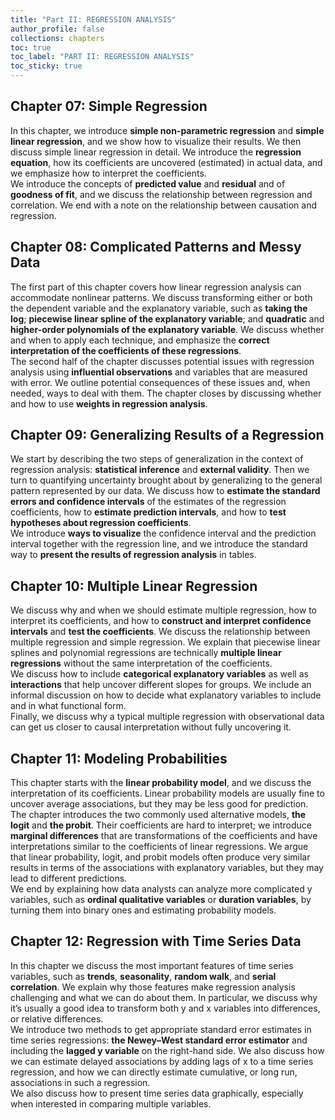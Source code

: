 ```yaml
---
title: "Part II: REGRESSION ANALYSIS"
author_profile: false
collections: chapters
toc: true
toc_label: "PART II: REGRESSION ANALYSIS"
toc_sticky: true
---
```


## Chapter 07: Simple Regression  
In this chapter, we introduce **simple non-parametric regression** and **simple linear regression**, and we show how to visualize their results. We then discuss simple linear regression in detail. We introduce the **regression equation**, how its coefficients are uncovered (estimated) in actual data, and we emphasize how to interpret the coefficients.  
We introduce the concepts of **predicted value** and **residual** and of **goodness of fit**, and we discuss the relationship between regression and correlation. We end with a note on the relationship between causation and regression.  

## Chapter 08: Complicated Patterns and Messy Data  
The first part of this chapter covers how linear regression analysis can accommodate nonlinear patterns. We discuss transforming either or both the dependent variable and the explanatory variable, such as **taking the log**; **piecewise linear spline of the explanatory variable**; and **quadratic** and **higher-order polynomials of the explanatory variable**. We discuss whether and when to apply each technique, and emphasize the **correct interpretation of the coefficients of these regressions**.  
The second half of the chapter discusses potential issues with regression analysis using **influential observations** and variables that are measured with error. We outline potential consequences of these issues and, when needed, ways to deal with them. The chapter closes by discussing whether and how to use **weights in regression analysis**.  

## Chapter 09: Generalizing Results of a Regression  
We start by describing the two steps of generalization in the context of regression analysis: **statistical inference** and **external validity**. Then we turn to quantifying uncertainty brought about by generalizing to the general pattern represented by our data. We discuss how to **estimate the standard errors and confidence intervals** of the estimates of the regression coefficients, how to **estimate prediction intervals**, and how to **test hypotheses about regression coefficients**.  
We introduce **ways to visualize** the confidence interval and the prediction interval together with the regression line, and we introduce the standard way to **present the results of regression analysis** in tables.  

## Chapter 10: Multiple Linear Regression  
We discuss why and when we should estimate multiple regression, how to interpret its coefficients, and how to **construct and interpret confidence intervals** and **test the coefficients**. We discuss the relationship between multiple regression and simple regression. We explain that piecewise linear splines and polynomial regressions are technically **multiple linear regressions** without the same interpretation of the coefficients.  
We discuss how to include **categorical explanatory variables** as well as **interactions** that help uncover different slopes for groups. We include an informal discussion on how to decide what explanatory variables to include and in what functional form.  
Finally, we discuss why a typical multiple regression with observational data can get us closer to causal interpretation without fully uncovering it.  

## Chapter 11: Modeling Probabilities  
This chapter starts with the **linear probability model**, and we discuss the interpretation of its coefficients. Linear probability models are usually fine to uncover average associations, but they may be less good for prediction. The chapter introduces the two commonly used alternative models, **the logit** and **the probit**. Their coefficients are hard to interpret; we introduce **marginal differences** that are transformations of the coefficients and have interpretations similar to the coefficients of linear regressions. We argue that linear probability, logit, and probit models often produce very similar results in terms of the associations with explanatory variables, but they may lead to different predictions.  
We end by explaining how data analysts can analyze more complicated y variables, such as **ordinal qualitative variables** or **duration variables**, by turning them into binary ones and estimating probability models.  

## Chapter 12: Regression with Time Series Data  
In this chapter we discuss the most important features of time series variables, such as **trends**, **seasonality**, **random walk**, and **serial correlation**. We explain why those features make regression analysis challenging and what we can do about them. In particular, we discuss why it’s usually a good idea to transform both y and x variables into differences, or relative differences.  
We introduce two methods to get appropriate standard error estimates in time series regressions: **the Newey–West standard error estimator** and including the **lagged y variable** on the right-hand side. We also discuss how we can estimate delayed associations by adding lags of x to a time series regression, and how we can directly estimate cumulative, or long run, associations in such a regression.  
We also discuss how to present time series data graphically, especially when interested in comparing multiple variables.  
